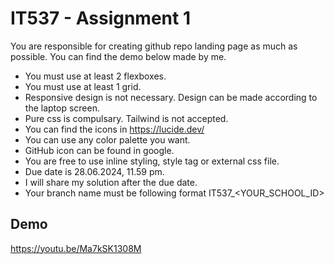 
# IT537 - Assignment 1

You are responsible for creating github repo landing page as much as possible. You can find the demo below made by me.

- You must use at least 2 flexboxes.
- You must use at least 1 grid.
- Responsive design is not necessary. Design can be made according to the laptop screen.
- Pure css is compulsary. Tailwind is not accepted.
- You can find the icons in https://lucide.dev/
- You can use any color palette you want.
- GitHub icon can be found in google.
- You are free to use inline styling, style tag or external css file.
- Due date is 28.06.2024, 11.59 pm.
- I will share my solution after the due date.
- Your branch name must be following format IT537_<YOUR_SCHOOL_ID>


## Demo

https://youtu.be/Ma7kSK1308M
